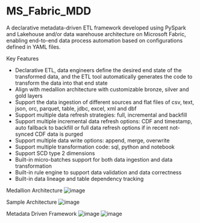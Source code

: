 # MS_Fabric_MDD
A declarative metadata-driven ETL framework developed using PySpark and Lakehouse and/or data warehouse architecture on Microsoft Fabric, enabling end-to-end data process automation based on configurations defined in YAML files.

Key Features
- Declarative ETL, data engineers define the desired end state of the transformed data, and the ETL tool automatically generates the code to transform the data into that end state
- Align with medallion architecture with customizable bronze, silver and gold layers
- Support the data ingestion of different sources and flat files of csv, text, json, orc, parquet, table, jdbc, excel, xml and dbf
- Support multiple data refresh strategies: full, incremental and backfill
- Support multiple incremental data refresh options: CDF and timestamp, auto fallback to backfill or full data refresh options if in recent not-synced CDF data is purged
- Support multiple data write options: append, merge, overwrite
- Support multiple transformation code: sql, python and notebook
- Support SCD type 2 dimensions
- Built-in micro-batches support for both data ingestion and data transformation
- Built-in rule engine to support data validation and data correctness
- Built-in data lineage and table dependency tracking

Medallion Architecture
![image](https://github.com/user-attachments/assets/59efce49-118b-4f1f-b7ea-64b284535bf7)

Sample Architecture
![image](https://github.com/user-attachments/assets/6963fe35-e49d-4821-90f1-d92a172e4f67)

Metadata Driven Framework
![image](https://github.com/user-attachments/assets/b0839581-9cd8-438e-9a67-92bb2602e5bb)
![image](https://github.com/user-attachments/assets/0ffafe32-3550-483e-bb8f-25b7065b50b8)


